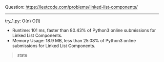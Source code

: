 Question: https://leetcode.com/problems/linked-list-components/

---

try_1.py: O(n) O(1)

* Runtime: 101 ms, faster than 80.43% of Python3 online submissions for Linked List Components.
* Memory Usage: 18.9 MB, less than 25.08% of Python3 online submissions for Linked List Components.

> state
